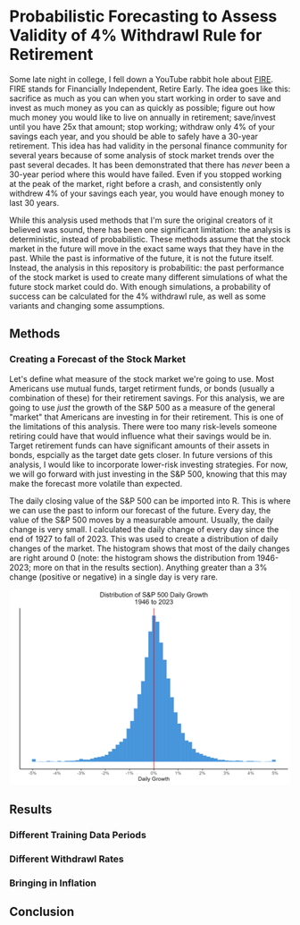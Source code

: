 # Probabilistic Forecasting to Assess Validity of 4% Withdrawl Rule for Retirement

Some late night in college, I fell down a YouTube rabbit hole about [FIRE](https://en.wikipedia.org/wiki/FIRE_movement). FIRE stands for Financially Independent, Retire Early. The idea goes like this: sacrifice as much as you can when you start working in order to save and invest as much money as you can as quickly as possible; figure out how much money you would like to live on annually in retirement; save/invest until you have 25x that amount; stop working; withdraw only 4% of your savings each year, and you should be able to safely have a 30-year retirement. This idea has had validity in the personal finance community for several years because of some analysis of stock market trends over the past several decades. It has been demonstrated that there has *never* been a 30-year period where this would have failed. Even if you stopped working at the peak of the market, right before a crash, and consistently only withdrew 4% of your savings each year, you would have enough money to last 30 years.

While this analysis used methods that I'm sure the original creators of it believed was sound, there has been one significant limitation: the analysis is deterministic, instead of probabilistic. These methods assume that the stock market in the future will move in the exact same ways that they have in the past. While the past is informative of the future, it is not the future itself. Instead, the analysis in this repository is probabilitic: the past performance of the stock market is used to create many different simulations of what the future stock market could do. With enough simulations, a probability of success can be calculated for the 4% withdrawl rule, as well as some variants and changing some assumptions.

## Methods
### Creating a Forecast of the Stock Market
Let's define what measure of the stock market we're going to use. Most Americans use mutual funds, target retirment funds, or bonds (usually a combination of these) for their retirement savings. For this analysis, we are going to use *just* the growth of the S&P 500 as a measure of the general "market" that Americans are investing in for their retirement. This is one of the limitations of this analysis. There were too many risk-levels someone retiring could have that would influence what their savings would be in. Target retirement funds can have significant amounts of their assets in bonds, espcially as the target date gets closer. In future versions of this analysis, I would like to incorporate lower-risk investing strategies. For now, we will go forward with just investing in the S&P 500, knowing that this may make the forecast more volatile than expected.

The daily closing value of the S&P 500 can be imported into R. This is where we can use the past to inform our forecast of the future. Every day, the value of the S&P 500 moves by a measurable amount. Usually, the daily change is very small. I calculated the daily change of every day since the end of 1927 to fall of 2023. This was used to create a distribution of daily changes of the market. The histogram shows that most of the daily changes are right around 0 (note: the histogram shows the distribution from 1946-2023; more on that in the results section). Anything greater than a 3% change (positive or negative) in a single day is very rare. 

![](https://github.com/jwestreich/safe_withdrawl_rate/blob/main/sp500_dist_graphs/hist_1946.png)

## Results

### Different Training Data Periods

### Different Withdrawl Rates


### Bringing in Inflation


## Conclusion
